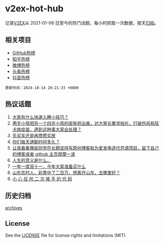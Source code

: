 # v2ex-hot-hub

 记录[V2EX](https://www.v2ex.com/)从 2021-01-06 日至今的热门话题。每小时抓取一次数据，按天[归档](archives)。
 
 ## 相关项目

- [GitHub热榜](https://github.com/lonnyzhang423/github-hot-hub)
- [知乎热榜](https://github.com/lonnyzhang423/zhihu-hot-hub)
- [微博热榜](https://github.com/lonnyzhang423/weibo-hot-hub)
- [头条热榜](https://github.com/lonnyzhang423/toutiao-hot-hub)
- [抖音热榜](https://github.com/lonnyzhang423/douyin-hot-hub)


 `更新时间：2024-10-14 20:21:33 +0800`

## 热议话题

1. [大家有什么快速入睡小技巧？](https://www.v2ex.com/t/1079915)
1. [两岁小孩把另一个四岁小孩的皮肤抓出痕，对方家长要求拍片、打破伤风和狂犬病疫苗，遇到这种事大家会处理？](https://www.v2ex.com/t/1079976)
1. [先买车还是再攒攒买房](https://www.v2ex.com/t/1079938)
1. [你们每天通勤时间多久？](https://www.v2ex.com/t/1079996)
1. [让我看看哪些同学在长期坚持写原创博客和为爱发电迭代开源项目，留下自己的博客或者 github 主页观摩一波](https://www.v2ex.com/t/1079939)
1. [人生的意义是什么。](https://www.v2ex.com/t/1079880)
1. [一年一度双十一，今年大家准备买什么](https://www.v2ex.com/t/1079981)
1. [山东农村人，彩票中了二百万，想离开山东，去哪里好？](https://www.v2ex.com/t/1080154)
1. [小 心 任 何 二 次 接 手 的 代 码](https://www.v2ex.com/t/1079893)

## 历史归档

[archives](archives)

## License

See the [LICENSE](LICENSE) file for license rights and limitations (MIT).
